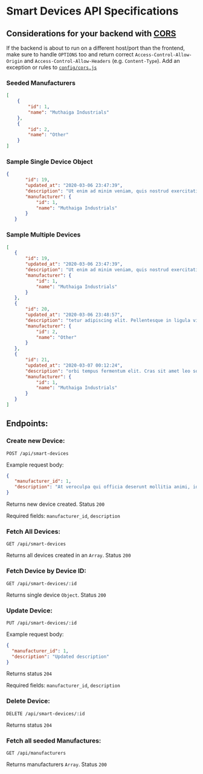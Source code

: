  # Smart Devices API Specifications
 
 ## Considerations for your backend with [CORS](https://en.wikipedia.org/wiki/Cross-origin_resource_sharing)
 
 If the backend is about to run on a different host/port than the frontend, make sure to handle `OPTIONS` too and return correct `Access-Control-Allow-Origin` and `Access-Control-Allow-Headers` (e.g. `Content-Type`).
 Add an exception or rules to [``config/cors.js``](https://github.com/wambugudavis/smart-devices/blob/master/config/cors.js)
 
 ### Seeded Manufacturers
 
 ```JSON
 [
     {
         "id": 1,
         "name": "Muthaiga Industrials"
     },
     {
         "id": 2,
         "name": "Other"
     }
 ]
 ```
 
 ### Sample Single Device Object
 
 ```JSON
{
        "id": 19,
        "updated_at": "2020-03-06 23:47:39",
        "description": "Ut enim ad minim veniam, quis nostrud exercitation ullamco laboris nisi u",
        "manufacturer": {
            "id": 1,
            "name": "Muthaiga Industrials"
        }
    }
 ```
 
 ### Sample Multiple Devices
 
 ```JSON
[
    {
        "id": 19,
        "updated_at": "2020-03-06 23:47:39",
        "description": "Ut enim ad minim veniam, quis nostrud exercitation ullamco laboris nisi u",
        "manufacturer": {
            "id": 1,
            "name": "Muthaiga Industrials"
        }
    },
    {
        "id": 20,
        "updated_at": "2020-03-06 23:48:57",
        "description": "tetur adipiscing elit. Pellentesque in ligula vitae sem porta laoreet. In imperdiet, arcu et blandit fringilla, libero leo feugiat dui, vitae porta metus nunc finibus ",
        "manufacturer": {
            "id": 2,
            "name": "Other"
        }
    },
    {
        "id": 21,
        "updated_at": "2020-03-07 00:12:24",
        "description": "orbi tempus fermentum elit. Cras sit amet leo sodales, ultrices velit at, dapibus neque. Proin vestibulum sem non rutrum luctus. Integer malesuada lacus et blandit luctus. Proin nec ulla",
        "manufacturer": {
            "id": 1,
            "name": "Muthaiga Industrials"
        }
    }
]
 ```

 
 ## Endpoints:
 
 ### Create new Device:
 
 `POST /api/smart-devices`
 
 Example request body:
 ```JSON
 {
 	"manufacturer_id": 1,
 	"description": "At veroculpa qui officia deserunt mollitia animi, id est laborum et dolorum fuga"
 }
 ```
 
 Returns new device created. Status `200`
 
 Required fields: `manufacturer_id`, `description`
 
  ### Fetch All Devices:
  
  `GET /api/smart-devices`
  
  Returns all devices created in an `Array`. Status `200`
  
   ### Fetch Device by Device ID:
   
   `GET /api/smart-devices/:id`
   
   Returns single device `Object`. Status `200`
   
  ### Update Device:
  
  `PUT /api/smart-devices/:id`
  
  Example request body:
  ```JSON
  {
  	"manufacturer_id": 1,
  	"description": "Updated description"
  }
  ```
  
  Returns status `204`
  
  Required fields: `manufacturer_id`, `description`

 ### Delete Device:
 
 `DELETE /api/smart-devices/:id`
 
 Returns status `204`
 
  ### Fetch all seeded Manufactures:
  
  `GET /api/manufacturers`
  
  Returns manufacturers `Array`. Status `200`
  
